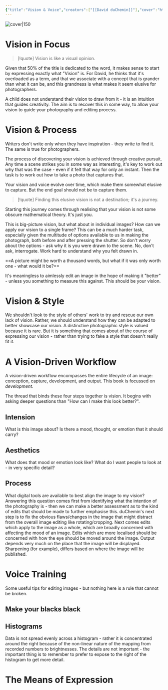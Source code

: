 ```yaml
---
{"title":"Vision & Voice","creators":["[[David duChemin]]"],"cover":"https://www.peachpit.com/ShowCover.aspx?isbn=0321670094","status":"reading","owned":true,"started":"2024-11-19","finished":"","isbn":9780321670090,"rating":null,"dg-publish":true,"dg-note-icon":4,"permalink":"/Books/Vision & Voice - David duChemin/","dgPassFrontmatter":true,"noteIcon":4,"created":"2024-11-19T23:17:25.500+09:00"}
---
```


![cover|150](https://www.peachpit.com/ShowCover.aspx?isbn=0321670094)

# Vision in Focus

>[!quote] Vision is like a visual opinion.

Given that 50% of the title is dedicated to the word, it makes sense to start by expressing exactly what "Vision" is. For David, he thinks that it's overloaded as a term, and that we associate with a concept that is grander than what it can be, and this grandness is what makes it seem elusive for photographers.

A child does not understand their vision to draw from it - it is an intuition that guides creativity. The aim is to recover this in some way, to allow your vision to guide your photography and editing process.

# Vision & Process

Writers don't write only when they have inspiration - they write to find it. The same is true for photographers.

The process of discovering your vision is achieved through creative pursuit. Any time a scene strikes you in some way as interesting, it's key to work out why that was the case - even if it felt that way for only an instant. Then the task is to work out how to take a photo that captures that.

Your vision and voice evolve over time, which make them somewhat elusive to capture. But the end goal should not be to capture them.

>[!quote] Finding this elusive vision is not a destination; it's a journey.

Starting this journey comes through realising that your vision is not some obscure mathematical theory. It's just you.

This is big-picture vision, but what about in individual images? How can we apply our vision to a single frame? This can be a much harder task, especially given the multitude of options available to us in making the photograph, both before and after pressing the shutter. So don't worry about the options - ask why it is you were drawn to the scene. No, don't ask, interrogate. Work hard to understand why you felt drawn in.

==A picture might be worth a thousand words, but what if it was only worth one - what would it be?==<!--note: Feels like a really important message to remember.-->

It's meaningless to aimlessly edit an image in the hope of making it "better" - unless you something to measure this against. This should be your vision.

# Vision & Style
We shouldn't look to the style of others' work to try and rescue our own lack of vision. Rather, we should understand how they can be adapted to better showcase our vision. A distinctive photographic style is valued because it is rare. But it is something that comes about of the course of expressing our vision - rather than trying to fake a style that doesn't really fit it.

# A Vision-Driven Workflow
A vision-driven workflow encompasses the entire lifecycle of an image: conception, capture, development, and output. This book is focussed on *development*.

The thread that binds these four steps together is vision. It begins with asking deeper questions than "How can I make this look better?".

## Intension
What is this image about? Is there a mood, thought, or emotion that it should carry?

## Aesthetics
What does that mood or emotion look like? What do I want people to look at - in very specific detail?

## Process
What digital tools are available to best align the image to my vision?
Answering this question comes first from identifying what the intention of the photography is - then we can make a better assessment as to the kind of edits that should be made to further emphasise this. <!--note: For me, this first requires remembering (or writing down) what my intention for a given image actually is, at the point of taking it.-->
duChemin's next step is to fix the obvious flaws/changes in the image that might distract from the overall image editing like rotating/cropping.
Next comes edits which apply to the image as a whole, which are broadly concerned with affecting the mood of an image.
Edits which are more localised should be concerned with how the eye should be moved around the image.
Output depends very much on the place that the image will be displayed. Sharpening (for example), differs based on where the image will be published.

# Voice Training
Some useful tips for editing images - but nothing here is a rule that cannot be broken.

## Make your blacks black

## Histograms
Data is not spread evenly across a histogram - rather it is concentrated around the right because of the non-linear nature of the mapping from recorded numbers to brightnesses.
The details are not important - the important thing is to remember to prefer to expose to the right of the histogram to get more detail.

# The Means of Expression
